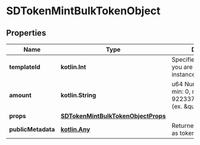 
# SDTokenMintBulkTokenObject

## Properties
Name | Type | Description | Notes
------------ | ------------- | ------------- | -------------
**templateId** | **kotlin.Int** | Specifies which Template you are creating an instance of (ex. 3) | 
**amount** | **kotlin.String** | u64 Number as String, min: 0, max: 9223372036854775807 (ex. \&quot;6\&quot;) | 
**props** | [**SDTokenMintBulkTokenObjectProps**](SDTokenMintBulkTokenObjectProps.md) |  |  [optional]
**publicMetadata** | [**kotlin.Any**](.md) | Returned to marketplaces as token metadata |  [optional]



